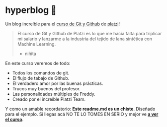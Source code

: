 # hyperblog 💚

Un blog increíble para el [curso de Git y Github](https://platzi.com/clases/git-github/ "curso de Git y Github") de [platzi](https://platzi.com/ "platzi")!

> El curso de Git y Github de Platzi es lo que me hacia falta para triplicar mi salario y lanzarme a la industria del tejido de lana sintética con Machine Learning.
>
> - niñita

En este curso veremos de todo:

- Todos los comandos de git.
- El flujo de tabajo de Github.
- El verdadero amor por las buenas prácticas.
- Trucos muy buenos del profesor.
- Las personalidades múltiples de Freddy.
- Creado por el increíble Platzi Team.

Y como un amable recordatorio: **Este readme.md es un chiste**. Diseñado para el ejemplo. Si llegas acá NO TE LO TOMES EN SERIO y mejor ve [**a ver el curso**](https://platzi.com/clases/git-github/ "a ver el curso").
